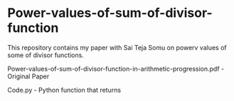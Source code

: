 # Power-values-of-sum-of-divisor-function

This repository contains my paper with Sai Teja Somu on powerv values of some of divisor functions. 

Power-values-of-sum-of-divisor-function-in-arithmetic-progression.pdf - Original Paper

Code.py - Python function that returns 
